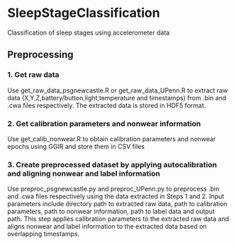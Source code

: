 # SleepStageClassification
Classification of sleep stages using accelerometer data

## Preprocessing
### 1. Get raw data
Use get_raw_data_psgnewcastle.R or get_raw_data_UPenn.R to extract raw data (X,Y,Z,battery/button,light,temperature and timestamps) from .bin and .cwa files respectively. The extracted data is stored in HDF5 format.

### 2. Get calibration parameters and nonwear information
Use get_calib_nonwear.R to obtain calibration parameters and nonwear epochs using GGIR and store them in CSV files

### 3. Create preprocessed dataset by applying autocalibration and aligning nonwear and label information
Use preproc_psgnewcastle.py and preproc_UPenn.py to preprocess .bin and .cwa files respectively using the data extracted in Steps 1 and 2. Input parameters include directory path to extracted raw data, path to calibration parameters, path to nonwear information, path to label data and output path. This step applies calibration parameters to the extracted raw data and aligns nonwear and label information to the extracted data based on overlapping timestamps.
